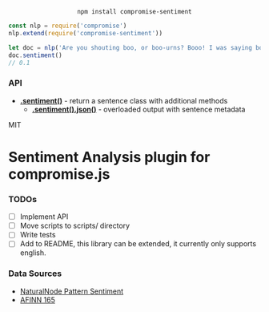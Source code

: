 
<div align="center">
  <code>npm install compromise-sentiment</code>
</div>

```js
const nlp = require('compromise')
nlp.extend(require('compromise-sentiment'))

let doc = nlp('Are you shouting boo, or boo-urns? Booo! I was saying boo-urns.')
doc.sentiment()
// 0.1
```

<!-- ### [Demo](https://observablehq.com/@spencermountain/compromise-sentences)
-->

### API

- **[.sentiment()](#)** - return a sentence class with additional methods
  - **[.sentiment().json()](#)** - overloaded output with sentence metadata

MIT

# Sentiment Analysis plugin for compromise.js

### TODOs
- [ ] Implement API
- [ ] Move scripts to scripts/ directory
- [ ] Write tests
- [ ] Add to README, this library can be extended, it currently only supports
    english.

### Data Sources
* [NaturalNode Pattern Sentiment](https://github.com/NaturalNode/natural/blob/master/lib/natural/sentiment/English/pattern-sentiment-en.json)
* [AFINN 165](https://github.com/words/afinn-165)
